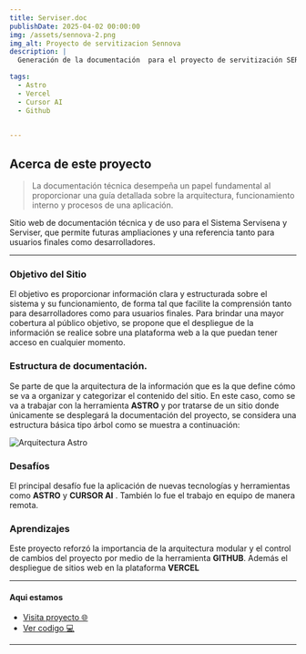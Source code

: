 ```yaml
---
title: Serviser.doc
publishDate: 2025-04-02 00:00:00
img: /assets/sennova-2.png
img_alt: Proyecto de servitizacion Sennova
description: |
  Generación de la documentación  para el proyecto de servitización SERVISENA, incluye manual técnico, implementación y de usuario.

tags:
  - Astro
  - Vercel
  - Cursor AI
  - Github
 

---
```


## Acerca de este proyecto

> La documentación técnica desempeña un papel fundamental al proporcionar una guía detallada sobre la arquitectura, funcionamiento interno y procesos de una aplicación.

Sitio web de documentación técnica y de uso para el Sistema Servisena y Serviser, que permite futuras ampliaciones y una referencia tanto para usuarios finales como desarrolladores.

---

### Objetivo del Sitio
 El objetivo es proporcionar información clara y estructurada sobre el sistema y su funcionamiento, de forma tal que facilite la comprensión tanto para desarrolladores como para usuarios finales. Para brindar una mayor cobertura al público objetivo, se propone que el despliegue de la información se realice sobre una plataforma web a la que puedan tener acceso en cualquier momento.
### Estructura de documentación.
Se parte de que la arquitectura de la información que es la que define cómo se va a organizar y categorizar el contenido del sitio. En este caso, como se va a trabajar con la herramienta **ASTRO** y por tratarse de un sitio donde únicamente se desplegará la documentación del proyecto, se considera una estructura básica tipo árbol como se muestra a continuación:

![Arquitectura Astro](/assets/arq-astro.jpg)

### Desafíos
El principal desafío fue la aplicación de nuevas tecnologías y herramientas como **ASTRO** y **CURSOR AI** . También lo fue el trabajo en equipo de manera remota.

### Aprendizajes
Este proyecto reforzó la importancia de la arquitectura modular y  el control de cambios del proyecto por medio de la herramienta **GITHUB**. Además el despliegue de sitios web en la plataforma **VERCEL**

---

#### Aqui estamos

- [Visita proyecto 🌐](https://starlight-serviser-doc.vercel.app/) 
- [Ver codigo 💻](https://github.com/YasminTorresDesign/starlight-serviser-doc)

---
